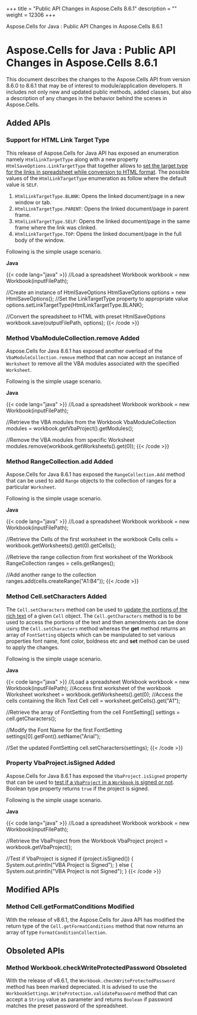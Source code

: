 +++
title = "Public API Changes in Aspose.Cells 8.6.1" 
description = "" 
weight = 12306 
+++

Aspose.Cells for Java : Public API Changes in Aspose.Cells 8.6.1  

# Aspose.Cells for Java : Public API Changes in Aspose.Cells 8.6.1


This document describes the changes to the Aspose.Cells API from version 8.6.0 to 8.6.1 that may be of interest to module/application developers. It includes not only new and updated public methods, added classes, but also a description of any changes in the behavior behind the scenes in Aspose.Cells.

## Added APIs

### Support for HTML Link Target Type

This release of Aspose.Cells for Java API has exposed an enumeration namely `HtmlLinkTargetType` along with a new property `HtmlSaveOptions.LinkTargetType` that together allows to [set the target type for the links in spreadsheet while conversion to HTML format](http://www.aspose.com/docs/display/cellsjava/Change+the+HTML+Link+Target+Type). The possible values of the `HtmlLinkTargetType` enumeration as follow where the default value is `SELF`.

1.  `HtmlLinkTargetType.BLANK`: Opens the linked document/page in a new window or tab.
2.  `HtmlLinkTargetType.PARENT`: Opens the linked document/page in parent frame.
3.  `HtmlLinkTargetType.SELF`: Opens the linked document/page in the same frame where the link was clinked.
4.  `HtmlLinkTargetType.TOP`: Opens the linked document/page in the full body of the window.

Following is the simple usage scenario.

**Java**

{{< code lang="java" >}}
//Load a spreadsheet
Workbook workbook = new Workbook(inputFilePath);

//Create an instance of HtmlSaveOptions
HtmlSaveOptions options = new HtmlSaveOptions();
//Set the LinkTargetType property to appropriate value
options.setLinkTargetType(HtmlLinkTargetType.BLANK);


//Convert the spreadsheet to HTML with preset HtmlSaveOptions
workbook.save(outputFilePath, options);
{{< /code >}}

### Method VbaModuleCollection.remove Added

Aspose.Cells for Java 8.6.1 has exposed another overload of the `VbaModuleCollection.remove` method that can now accept an instance of `Worksheet` to remove all the VBA modules associated with the specified `Worksheet`.

Following is the simple usage scenario.

**Java**

{{< code lang="java" >}}
//Load a spreadsheet
Workbook workbook = new Workbook(inputFilePath);

//Retrieve the VBA modules from the Workbook
VbaModuleCollection modules = workbook.getVbaProject().getModules();

//Remove the VBA modules from specific Worksheet
modules.remove(workbook.getWorksheets().get(0));
{{< /code >}}

### Method RangeCollection.add Added

Aspose.Cells for Java 8.6.1 has exposed the `RangeCollection.Add` method that can be used to add `Range` objects to the collection of ranges for a particular `Worksheet`.

Following is the simple usage scenario.

**Java**

{{< code lang="java" >}}
//Load a spreadsheet
Workbook workbook = new Workbook(inputFilePath);

//Retrieve the Cells of the first worksheet in the workbook
Cells cells = workbook.getWorksheets().get(0).getCells();

//Retrieve the range collection from first worksheet of the Workbook
RangeCollection ranges = cells.getRanges();

//Add another range to the collection
ranges.add(cells.createRange("A1:B4"));
{{< /code >}}

### Method Cell.setCharacters Added

The `Cell.setCharacters` method can be used to [update the portions of the rich text](http://www.aspose.com/docs/display/cellsjava/Access+and+Update+the+Portions+of+Rich+Text+of+Cell) of a given `Cell` object. The `Cell.getCharacters` method is to be used to access the portions of the text and then amendments can be done using the `Cell.setCharacters` method whereas the **get** method returns an array of `FontSetting` objects which can be manipulated to set various properties font name, font color, boldness etc and **set** method can be used to apply the changes.

Following is the simple usage scenario.

**Java**

{{< code lang="java" >}}
//Load a spreadsheet
Workbook workbook = new Workbook(inputFilePath);
//Access first worksheet of the workbook
Worksheet worksheet = workbook.getWorksheets().get(0);
//Access the cells containing the Rich Text
Cell cell = worksheet.getCells().get("A1");

//Retrieve the array of FontSetting from the cell
FontSetting[] settings = cell.getCharacters();

//Modify the Font Name for the first FontSetting 
settings[0].getFont().setName("Arial");

//Set the updated FontSetting
cell.setCharacters(settings);
{{< /code >}}

### Property VbaProject.isSigned Added

Aspose.Cells for Java 8.6.1 has exposed the `VbaProject.isSigned` property that can be used to [test if a `VbaProject` in a `Workbook` is signed or not](http://www.aspose.com/docs/display/cellsjava/Check+if+VBA+project+in+a+Workbook+is+Signed). Boolean type property returns `true` if the project is signed.

Following is the simple usage scenario.

**Java**

{{< code lang="java" >}}
//Load a spreadsheet
Workbook workbook = new Workbook(inputFilePath);

//Retrieve the VbaProject from the Workbook
VbaProject project = workbook.getVbaProject();

//Test if VbaProject is signed
if (project.isSigned())
{
    System.out.println("VBA Project is Signed");
}
else
{
	System.out.println("VBA Project is not Signed");
}
{{< /code >}}

## Modified APIs

### Method Cell.getFormatConditions Modified

With the release of v8.6.1, the Aspose.Cells for Java API has modified the return type of the `Cell.getFormatConditions` method that now returns an array of type `FormatConditionCollection`.

## Obsoleted APIs

### Method Workbook.checkWriteProtectedPassword Obsoleted

With the release of v8.6.1, the `Workbook.checkWriteProtectedPassword` method has been marked depreciated. It is advised to use the `WorkbookSettings.WriteProtection.validatePassword` method that can accept a `String` value as parameter and returns `Boolean` if password matches the preset password of the spreadsheet.

